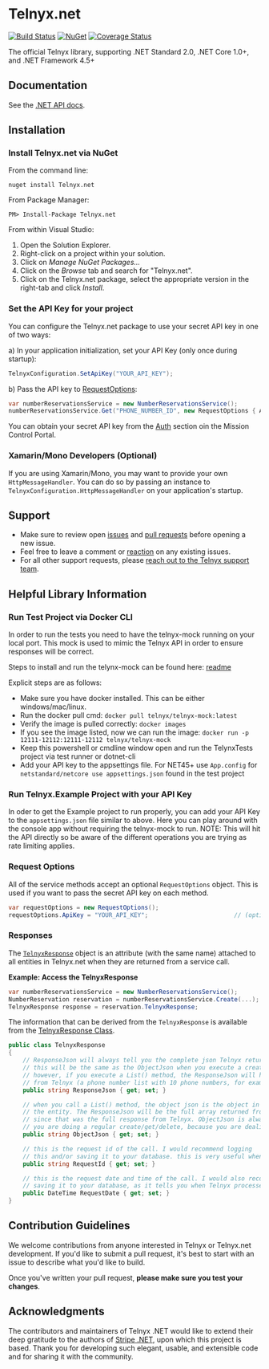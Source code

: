 # Telnyx.net
[![Build Status](https://travis-ci.org/team-telnyx/telnyx-dotnet.svg?branch=master)](https://travis-ci.org/team-telnyx/telnyx-dotnet)
[![NuGet](https://img.shields.io/nuget/v/Telnyx.net.svg)](https://www.nuget.org/packages/Telnyx.net/)
[![Coverage Status](https://coveralls.io/repos/github/Telnyx/Telnyx-dotnet/badge.svg?branch=master)](https://coveralls.io/github/Telnyx/Telnyx-dotnet?branch=master)

The official Telnyx library, supporting .NET Standard 2.0, .NET Core 1.0+, and .NET Framework 4.5+

## Documentation

See the [.NET API docs](https://developers.telnyx.com/docs/api/v2/overview?lang=dotnet).

## Installation

### Install Telnyx.net via NuGet

From the command line:

	nuget install Telnyx.net

From Package Manager:

	PM> Install-Package Telnyx.net

From within Visual Studio:

1. Open the Solution Explorer.
2. Right-click on a project within your solution.
3. Click on *Manage NuGet Packages...*
4. Click on the *Browse* tab and search for "Telnyx.net".
5. Click on the Telnyx.net package, select the appropriate version in the right-tab and click *Install*.

### Set the API Key for your project

You can configure the Telnyx.net package to use your secret API key in one of two ways:

a) In your application initialization, set your API Key (only once during startup):

```csharp
TelnyxConfiguration.SetApiKey("YOUR_API_KEY");
```

b) Pass the API key to [RequestOptions](#requestoptions):

```csharp
var numberReservationsService = new NumberReservationsService();
numberReservationsService.Get("PHONE_NUMBER_ID", new RequestOptions { ApiKey = "YOUR_API_KEY" });
```

You can obtain your secret API key from the [Auth](https://portal.telnyx.com/#/app/auth/v2) section oin the Mission Control Portal.

### Xamarin/Mono Developers (Optional)

If you are using Xamarin/Mono, you may want to provide your own `HttpMessageHandler`. You can do so by passing an instance to `TelnyxConfiguration.HttpMessageHandler` on your application's startup.

## Support

* Make sure to review open [issues](https://github.com/team-telnyx/telnyx-dotnet/issues) and [pull requests](https://github.com/team-telnyx/telnyx-dotnet/pulls) before opening a new issue.
* Feel free to leave a comment or [reaction](https://github.com/blog/2119-add-reactions-to-pull-requests-issues-and-comments) on any existing issues.
* For all other support requests, please [reach out to the Telnyx support team](https://telnyx.com/contact-us).

## Helpful Library Information

### Run Test Project via Docker CLI

In order to run the tests you need to have the telnyx-mock running on your local port. This mock is used to mimic the Telnyx API in order to ensure responses will be correct. 

Steps to install and run the telynx-mock can be found here: [readme](https://github.com/team-telnyx/telnyx-mock/blob/master/README.md)

Explicit steps are as follows:

 * Make sure you have docker installed. This can be either windows/mac/linux. 
 * Run the docker pull cmd: `docker pull telnyx/telnyx-mock:latest` 
 * Verify the image is pulled correctly: `docker images`
 * If you see the image listed, now we can run the image: `docker run -p 12111-12112:12111-12112 telnyx/telnyx-mock`
 * Keep this powershell or cmdline window open and run the TelynxTests project via test runner or dotnet-cli
 * Add your API key to the appsettings file. For NET45+ use `App.config` for `netstandard/netcore use appsettings.json` found in the test project 

### Run Telnyx.Example Project with your API Key
 In oder to get the Example project to run properly, you can add your API Key to the `appsettings.json` file similar to above. 
 Here you can play around with the console app without requiring the telnyx-mock to run. 
 NOTE: This will hit the API directly so be aware of the different operations you are trying as rate limiting applies. 

### Request Options

All of the service methods accept an optional `RequestOptions` object. This is used if you want to pass the secret API key on each method.

```csharp
var requestOptions = new RequestOptions();
requestOptions.ApiKey = "YOUR_API_KEY";                        // (optional) set the api key on a per-request basis
```

### Responses

The [`TelnyxResponse`](https://github.com/team-telnyx/telnyx-dotnet/blob/master/src/Telnyx.net/Infrastructure/Public/TelnyxResponse.cs) object is an attribute (with the same name) attached to all entities in Telnyx.net when they are returned from a service call.

**Example: Access the TelnyxResponse**
```csharp
var numberReservationsService = new NumberReservationsService();
NumberReservation reservation = numberReservationsService.Create(...);
TelnyxResponse response = reservation.TelnyxResponse;
```

The information that can be derived from the `TelnyxResponse` is available from the [TelnyxResponse Class](https://github.com/team-telnyx/telnyx-dotnet/blob/master/src/Telnyx.net/Infrastructure/Public/TelnyxResponse.cs).

```csharp
public class TelnyxResponse
{
	// ResponseJson will always tell you the complete json Telnyx returned to Telnyx.net.
	// this will be the same as the ObjectJson when you execute a create/get/delete call.
	// however, if you execute a List() method, the ResponseJson will have the full api result
	// from Telnyx (a phone number list with 10 phone numbers, for example).
	public string ResponseJson { get; set; }

	// when you call a List() method, the object json is the object in the response array that represents
	// the entity. The ResponseJson will be the full array returned from Telnyx on every entity, however,
	// since that was the full response from Telnyx. ObjectJson is always the same as ResponseJson when
	// you are doing a regular create/get/delete, because you are dealing with a single object.
	public string ObjectJson { get; set; }

	// this is the request id of the call. I would recommend logging
	// this and/or saving it to your database. this is very useful when troubleshooting with Telnyx support
	public string RequestId { get; set; }

	// this is the request date and time of the call. I would also recommend logging this and/or
	// saving it to your database, as it tells you when Telnyx processed the request.
	public DateTime RequestDate { get; set; }
}
```

## Contribution Guidelines

We welcome contributions from anyone interested in Telnyx or Telnyx.net development. If you'd like to submit a pull request, it's best to start with an issue to describe what you'd like to build.

Once you've written your pull request, **please make sure you test your changes**.

## Acknowledgments

The contributors and maintainers of Telnyx .NET would like to extend their
deep gratitude to the authors of [Stripe .NET][stripe-dotnet], upon which
this project is based. Thank you for developing such elegant, usable, and
extensible code and for sharing it with the community.

[stripe-dotnet]: https://github.com/telnyx/telnyx-dotnet
